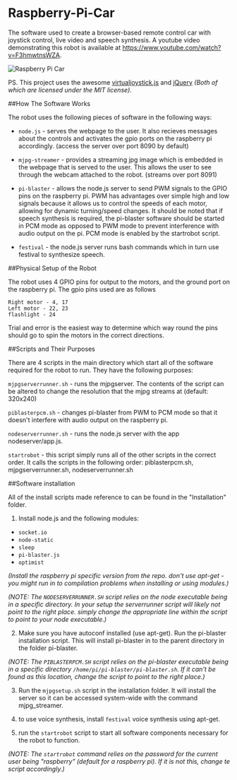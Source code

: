 Raspberry-Pi-Car
================

The software used to create a browser-based remote control car with joystick control, live video and speech synthesis. A youtube video demonstrating this robot is available at https://www.youtube.com/watch?v=F3hmwtnsWZA.

<img src="http://imgur.com/WngRSn2" alt="Raspberry Pi Car"/>

PS. This project uses the awesome [virtualjoystick.js](https://github.com/jeromeetienne/virtualjoystick.js) and [jQuery](http://jquery.com/) *(Both of which are licensed under the MIT license)*.

##How The Software Works

The robot uses the following pieces of software in the following ways:

- `node.js` - serves the webpage to the user. It also recieves messages about the controls and activates the gpio ports on the raspberry pi accordingly. (access the server over port 8090 by default)

- `mjpg-streamer` - provides a streaming jpg image which is embedded in the webpage that is served to the user. This allows the user to see through the webcam attached to the robot. (streams over port 8091)

- `pi-blaster` - allows the node.js server to send PWM signals to the GPIO pins on the raspberry pi. PWM has advantages over simple high and low signals because it allows us to control the speeds of each motor, allowing for dynamic turning/speed changes. It should be noted that if speech synthesis is required, the pi-blaster software should be started in PCM mode as opposed to PWM mode to prevent interference with audio output on the pi. PCM mode is enabled by the startrobot script.

- `festival` - the node.js server runs bash commands which in turn use festival to synthesize speech.



##Physical Setup of the Robot

The robot uses 4 GPIO pins for output to the motors, and the ground port on the raspberry pi. The gpio pins used are as follows

```
Right motor - 4, 17
Left motor - 22, 23
flashlight - 24
```

Trial and error is the easiest way to determine which way round the pins should go to spin the motors in the correct directions.



##Scripts and Their Purposes

There are 4 scripts in the main directory which start all of the software required for the robot to run. They have the following purposes:

`mjpgserverrunner.sh` - runs the mjpgserver. The contents of the script can be altered to change the resolution that the mjpg streams at (default: 320x240)

`piblasterpcm.sh` - changes pi-blaster from PWM to PCM mode so that it doesn't interfere with audio output on the raspberry pi.

`nodeserverrunner.sh` - runs the node.js server with the app nodeserver/app.js.

`startrobot` - this script simply runs all of the other scripts in the correct order. It calls the scripts in the following order: piblasterpcm.sh, mjpgserverrunner.sh, nodeserverrunner.sh



##Software installation

All of the install scripts made reference to can be found in the "Installation" folder.

1.  Install node.js and the following modules:  
  - `socket.io`
  - `node-static`
  - `sleep`
  - `pi-blaster.js`
  - `optimist`

*(Install the raspberry pi specific version from the repo. don't use apt-get - you might run in to compilation problems when installing or using modules.)*

*(NOTE: The `NODESERVERRUNNER.SH` script relies on the node executable being in a specific directory. In your setup the serverrunner script will likely not point to the right place. simply change the appropriate line within the script to point to your node executable.)*

2.  Make sure you have autoconf installed (use apt-get). Run the pi-blaster installation script. This will install pi-blaster in to the parent directory in the folder pi-blaster.

*(NOTE: The `PIBLASTERPCM.SH` script relies on the pi-blaster executable being in a specific directory `/home/pi/pi-blaster/pi-blaster.sh`. If it can't be found as this location, change the script to point to the right place.)*

3.  Run the `mjpgsetup.sh` script in the installation folder. It will install the server so it can be accessed system-wide with the command mjpg_streamer. 

4.  to use voice synthesis, install `festival` voice synthesis using apt-get.

5. run the `startrobot` script to start all software components necessary for the robot to function.

*(NOTE: The `startrobot` command relies on the password for the current user being "raspberry" (default for a raspberry pi). If it is not this, change te script accordingly.)*
